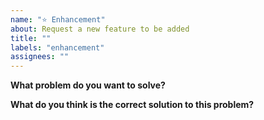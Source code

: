 ```yaml
---
name: "⭐️ Enhancement"
about: Request a new feature to be added
title: ""
labels: "enhancement"
assignees: ""
---
```


**What problem do you want to solve?**

**What do you think is the correct solution to this problem?**
